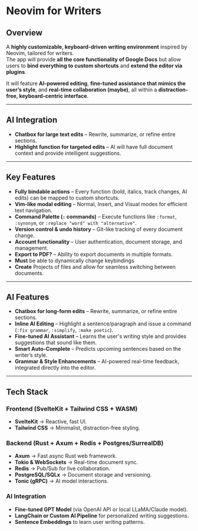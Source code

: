 # Neovim for Writers

## Overview  
A **highly customizable, keyboard-driven writing environment** inspired by Neovim, tailored for writers.  
The app will provide **all the core functionality of Google Docs** but allow users to **bind everything to custom shortcuts** and **extend the editor via plugins**.  

It will feature **AI-powered editing**, **fine-tuned assistance that mimics the user’s style**, and **real-time collaboration (maybe)**, all within a **distraction-free, keyboard-centric interface**.  

---

## AI Integration  
- **Chatbox for large text edits** – Rewrite, summarize, or refine entire sections.  
- **Highlight function for targeted edits** – AI will have full document context and provide intelligent suggestions.  

---

## Key Features  
- **Fully bindable actions** – Every function (bold, italics, track changes, AI edits) can be mapped to custom shortcuts.  
- **Vim-like modal editing** – Normal, Insert, and Visual modes for efficient text navigation.  
- **Command Palette (`:` commands)** – Execute functions like `:format`, `:synonym`, or `:replace "word" with "alternative"`.  
- **Version control & undo history** – Git-like tracking of every document change.  
- **Account functionality** – User authentication, document storage, and management.  
- **Export to PDF?** – Ability to export documents in multiple formats.  
- **Must** be able to dynamically change keybindings
- **Create** Projects of files and allow for seamless switching between documents.

---

## AI Features  
- **Chatbox for long-form edits** – Rewrite, summarize, or refine entire sections.  
- **Inline AI Editing** – Highlight a sentence/paragraph and issue a command (`:fix grammar`, `:simplify`, `:make poetic`).  
- **Fine-tuned AI Assistant** – Learns the user's writing style and provides suggestions that sound like them.  
- **Smart Auto-Complete** – Predicts upcoming sentences based on the writer’s style.  
- **Grammar & Style Enhancements** – AI-powered real-time feedback, integrated directly into the editor.  

---

## Tech Stack  

### **Frontend (SvelteKit + Tailwind CSS + WASM)**  
- **SvelteKit** → Reactive, fast UI.  
- **Tailwind CSS** → Minimalist, distraction-free styling.  

### **Backend (Rust + Axum + Redis + Postgres/SurrealDB)**  
- **Axum** → Fast async Rust web framework.  
- **Tokio & WebSockets** → Real-time document sync.  
- **Redis** → Pub/Sub for live collaboration.  
- **PostgreSQL/SQLx** → Document storage and versioning.  
- **Tonic (gRPC)** → AI model interactions.  

### **AI Integration**  
- **Fine-tuned GPT Model** (via OpenAI API or local LLaMA/Claude model).  
- **LangChain or Custom AI Pipeline** for personalized writing suggestions.  
- **Sentence Embeddings** to learn user writing patterns.  
